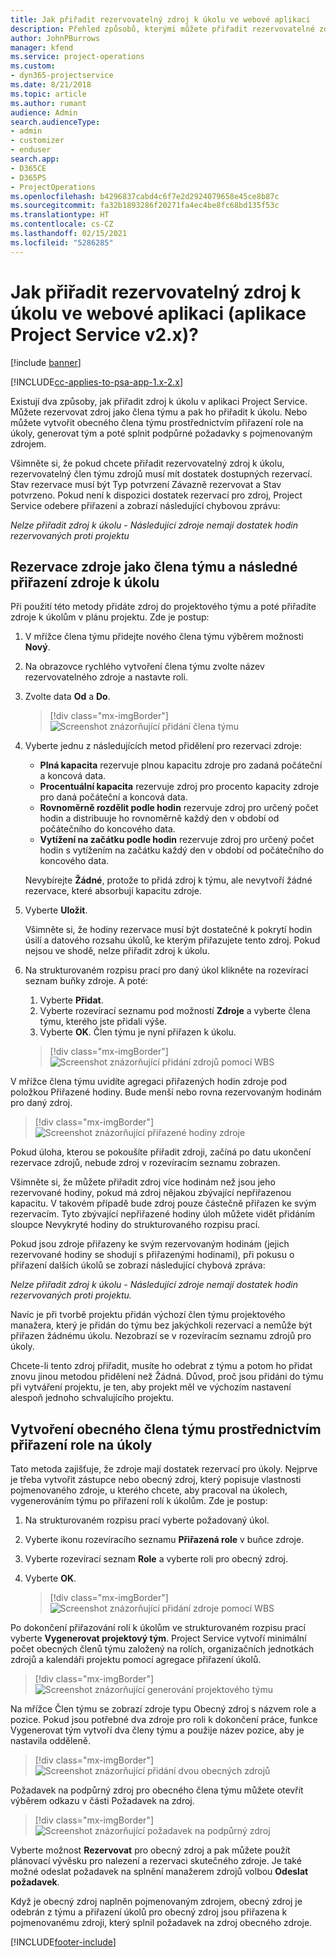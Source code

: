 ```yaml
---
title: Jak přiřadit rezervovatelný zdroj k úkolu ve webové aplikaci
description: Přehled způsobů, kterými můžete přiřadit rezervovatelné zdroje.
author: JohnPBurrows
manager: kfend
ms.service: project-operations
ms.custom:
- dyn365-projectservice
ms.date: 8/21/2018
ms.topic: article
ms.author: rumant
audience: Admin
search.audienceType:
- admin
- customizer
- enduser
search.app:
- D365CE
- D365PS
- ProjectOperations
ms.openlocfilehash: b4296837cabd4c6f7e2d2924079658e45ce8b87c
ms.sourcegitcommit: fa32b1893286f20271fa4ec4be8fc68bd135f53c
ms.translationtype: HT
ms.contentlocale: cs-CZ
ms.lasthandoff: 02/15/2021
ms.locfileid: "5286285"
---
```

# <a name="how-do-i-assign-a-bookable-resource-to-a-task-in-the-web-app-project-service-app-v2x"></a>Jak přiřadit rezervovatelný zdroj k úkolu ve webové aplikaci (aplikace Project Service v2.x)?

[!include [banner](../includes/psa-now-project-operations.md)]

[!INCLUDE[cc-applies-to-psa-app-1.x-2.x](../includes/cc-applies-to-psa-app-1x-2x.md)]

Existují dva způsoby, jak přiřadit zdroj k úkolu v aplikaci Project Service. Můžete rezervovat zdroj jako člena týmu a pak ho přiřadit k úkolu. Nebo můžete vytvořit obecného člena týmu prostřednictvím přiřazení role na úkoly, generovat tým a poté splnit podpůrné požadavky s pojmenovaným zdrojem.

Všimněte si, že pokud chcete přiřadit rezervovatelný zdroj k úkolu, rezervovatelný člen týmu zdrojů musí mít dostatek dostupných rezervací. Stav rezervace musí být Typ potvrzení Závazně rezervovat a Stav potvrzeno. Pokud není k dispozici dostatek rezervací pro zdroj, Project Service odebere přiřazení a zobrazí následující chybovou zprávu:

*Nelze přiřadit zdroj k úkolu - Následující zdroje nemají dostatek hodin rezervovaných proti projektu*

## <a name="book-a-resource-as-a-team-member-and-then-assign-the-resource-to-a-task"></a>Rezervace zdroje jako člena týmu a následné přiřazení zdroje k úkolu

Při použití této metody přidáte zdroj do projektového týmu a poté přiřadíte zdroje k úkolům v plánu projektu. Zde je postup:
1.  V mřížce člena týmu přidejte nového člena týmu výběrem možnosti **Nový**.
2.  Na obrazovce rychlého vytvoření člena týmu zvolte název rezervovatelného zdroje a nastavte roli.
3.  Zvolte data **Od** a **Do**.

    > [!div class="mx-imgBorder"] 
    > ![Screenshot znázorňující přidání člena týmu](media/FAQ-Resources-to-Tasks2-1.png "Screenshot znázorňující přidání člena týmu")
 
4.  Vyberte jednu z následujících metod přidělení pro rezervaci zdroje:
    - **Plná kapacita** rezervuje plnou kapacitu zdroje pro zadaná počáteční a koncová data.
    - **Procentuální kapacita** rezervuje zdroj pro procento kapacity zdroje pro daná počáteční a koncová data.
    - **Rovnoměrně rozdělit podle hodin** rezervuje zdroj pro určený počet hodin a distribuuje ho rovnoměrně každý den v období od počátečního do koncového data.
    - **Vytížení na začátku podle hodin** rezervuje zdroj pro určený počet hodin s vytížením na začátku každý den v období od počátečního do koncového data.

    Nevybírejte **Žádné**, protože to přidá zdroj k týmu, ale nevytvoří žádné rezervace, které absorbují kapacitu zdroje.
5.  Vyberte **Uložit**.

    Všimněte si, že hodiny rezervace musí být dostatečné k pokrytí hodin úsilí a datového rozsahu úkolů, ke kterým přiřazujete tento zdroj. Pokud nejsou ve shodě, nelze přiřadit zdroj k úkolu.

6.  Na strukturovaném rozpisu prací pro daný úkol klikněte na rozevírací seznam buňky zdroje. A poté: 

    1. Vyberte **Přidat**.
    2. Vyberte rozevírací seznamu pod možností **Zdroje** a vyberte člena týmu, kterého jste přidali výše.
    3. Vyberte **OK**. Člen týmu je nyní přiřazen k úkolu.

    > [!div class="mx-imgBorder"] 
    > ![Screenshot znázorňující přidání zdrojů pomocí WBS](media/FAQ-Resources-to-Tasks2-2.png "Screenshot znázorňující přidání zdrojů pomocí WBS")
 
V mřížce člena týmu uvidíte agregaci přiřazených hodin zdroje pod položkou Přiřazené hodiny. Bude menší nebo rovna rezervovaným hodinám pro daný zdroj. 

> [!div class="mx-imgBorder"] 
> ![Screenshot znázorňující přiřazené hodiny zdroje](media/FAQ-Resources-to-Tasks2-3.png "Screenshot znázorňující přiřazené hodiny zdroje")
 
Pokud úloha, kterou se pokoušíte přiřadit zdroji, začíná po datu ukončení rezervace zdrojů, nebude zdroj v rozevíracím seznamu zobrazen.

Všimněte si, že můžete přiřadit zdroj více hodinám než jsou jeho rezervované hodiny, pokud má zdroj nějakou zbývající nepřiřazenou kapacitu. V takovém případě bude zdroj pouze částečně přiřazen ke svým rezervacím. Tyto zbývající nepřiřazené hodiny úloh můžete vidět přidáním sloupce Nevykryté hodiny do strukturovaného rozpisu prací.

Pokud jsou zdroje přiřazeny ke svým rezervovaným hodinám (jejich rezervované hodiny se shodují s přiřazenými hodinami), při pokusu o přiřazení dalších úkolů se zobrazí následující chybová zpráva:

*Nelze přiřadit zdroj k úkolu - Následující zdroje nemají dostatek hodin rezervovaných proti projektu.*

Navíc je při tvorbě projektu přidán výchozí člen týmu projektového manažera, který je přidán do týmu bez jakýchkoli rezervací a nemůže být přiřazen žádnému úkolu. Nezobrazí se v rozevíracím seznamu zdrojů pro úkoly.

Chcete-li tento zdroj přiřadit, musíte ho odebrat z týmu a potom ho přidat znovu jinou metodou přidělení než Žádná. Důvod, proč jsou přidáni do týmu při vytváření projektu, je ten, aby projekt měl ve výchozím nastavení alespoň jednoho schvalujícího projektu.

## <a name="create-a-generic-team-member-through-role-assignment-on-tasks"></a>Vytvoření obecného člena týmu prostřednictvím přiřazení role na úkoly

Tato metoda zajišťuje, že zdroje mají dostatek rezervací pro úkoly. Nejprve je třeba vytvořit zástupce nebo obecný zdroj, který popisuje vlastnosti pojmenovaného zdroje, u kterého chcete, aby pracoval na úkolech, vygenerováním týmu po přiřazení rolí k úkolům. Zde je postup:

1. Na strukturovaném rozpisu prací vyberte požadovaný úkol.
2. Vyberte ikonu rozevíracího seznamu **Přiřazená role** v buňce zdroje.
3. Vyberte rozevírací seznam **Role** a vyberte roli pro obecný zdroj.
4. Vyberte **OK**.

    > [!div class="mx-imgBorder"] 
    > ![Screenshot znázorňující přidání zdroje pomocí WBS](media/FAQ-Resources-to-Tasks2-4.png "Screenshot znázorňující přidání zdroje pomocí WBS")
 
Po dokončení přiřazování rolí k úkolům ve strukturovaném rozpisu prací vyberte **Vygenerovat projektový tým**. Project Service vytvoří minimální počet obecných členů týmu založený na rolích, organizačních jednotkách zdrojů a kalendáři projektu pomocí agregace přiřazení úkolů.

> [!div class="mx-imgBorder"] 
> ![Screenshot znázorňující generování projektového týmu](media/FAQ-Resources-to-Tasks2-5.png "Screenshot znázorňující generování projektového týmu")
 
Na mřížce Člen týmu se zobrazí zdroje typu Obecný zdroj s názvem role a pozice. Pokud jsou potřebné dva zdroje pro roli k dokončení práce, funkce Vygenerovat tým vytvoří dva členy týmu a použije název pozice, aby je nastavila odděleně.

> [!div class="mx-imgBorder"] 
> ![Screenshot znázorňující přidání dvou obecných zdrojů](media/FAQ-Resources-to-Tasks2-6.png "Screenshot znázorňující přidání dvou obecných zdrojů")
 
Požadavek na podpůrný zdroj pro obecného člena týmu můžete otevřít výběrem odkazu v části Požadavek na zdroj.

> [!div class="mx-imgBorder"] 
> ![Screenshot znázorňující požadavek na podpůrný zdroj](media/FAQ-Resources-to-Tasks2-7.png "Screenshot znázorňující požadavek na podpůrný zdroj")

Vyberte možnost **Rezervovat** pro obecný zdroj a pak můžete použít plánovací vývěsku pro nalezení a rezervaci skutečného zdroje. Je také možné odeslat požadavek na splnění manažerem zdrojů volbou **Odeslat požadavek**.

Když je obecný zdroj naplněn pojmenovaným zdrojem, obecný zdroj je odebrán z týmu a přiřazení úkolů pro obecný zdroj jsou přiřazena k pojmenovanému zdroji, který splnil požadavek na zdroj obecného zdroje.
 



[!INCLUDE[footer-include](../includes/footer-banner.md)]